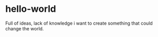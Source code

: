 # hello-world
Full of ideas, lack of knowledge i want to create something that could change the world. 
